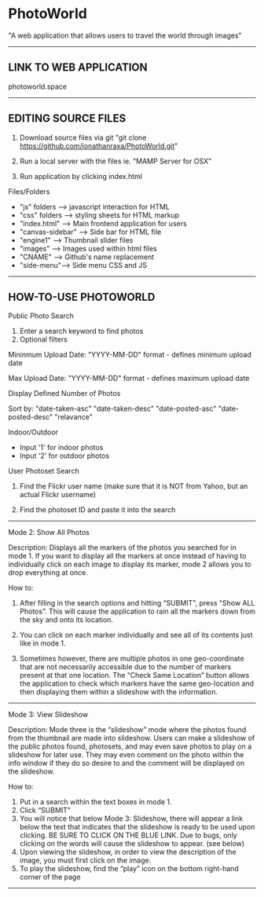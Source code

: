 # PhotoWorld
"A web application that allows users to travel the world through images"

------------------------------------------------------------------------------------
LINK TO WEB APPLICATION 
------------------------------------------------------------------------------------


photoworld.space


------------------------------------------------------------------------------------
EDITING SOURCE FILES
------------------------------------------------------------------------------------

1) Download source files via git
"git clone https://github.com/jonathanraxa/PhotoWorld.git"

2) Run a local server with the files
ie. "MAMP Server for OSX"

3) Run application by clicking index.html


Files/Folders
- "js" folders --> javascript interaction for HTML
- "css" folders --> styling sheets for HTML markup
- "index.html" --> Main frontend application for users
- "canvas-sidebar" --> Side bar for HTML file
- "engine1" --> Thumbnail slider files
- "images" --> Images used within html files
- "CNAME" --> Github's name replacement
- "side-menu"--> Side menu CSS and JS



------------------------------------------------------------------------------------
HOW-TO-USE PHOTOWORLD
------------------------------------------------------------------------------------

Public Photo Search

1) Enter a search keyword to find photos
2) Optional filters

Mininmum Upload Date: 
"YYYY-MM-DD" format - defines minimum upload date

Max Upload Date: 
"YYYY-MM-DD" format - defines maximum upload date

Display Defined Number of Photos

Sort by:
"date-taken-asc" 
"date-taken-desc" 
"date-posted-asc" 
"date-posted-desc"
"relavance"

Indoor/Outdoor 
- Input '1' for indoor photos
- Input '2' for outdoor photos


User Photoset Search

1) Find the Flickr user name (make sure that it is NOT from Yahoo, but an actual Flickr username)

2) Find the photoset ID and paste it into the search

------------------------------------------------------------------------------------

Mode 2: Show All Photos

Description: Displays all the markers of the photos you searched for in mode 1.
If you want to display all the markers at once instead of having to
individually click on each image to display its marker, mode
2 allows you to drop everything at once.

How to:
1) After filling in the search options and hitting “SUBMIT",
press "Show ALL Photos”. This will cause the application to
rain all the markers down from the sky and onto its location.

2) You can click on each marker individually and see
all of its contents just like in mode 1.

3) Sometimes however, there are multiple photos
in one geo-coordinate that are not necessarily
accessible due to the number of markers present at that one location.
The “Check Same Location” button allows the application to check which
markers have the same geo-location and then displaying them
within a slideshow with the information.

------------------------------------------------------------------------------------

Mode 3: View Slideshow

Description: Mode three is the “slideshow” mode where the photos found from the thumbnail
are made into slideshow. Users can make a slideshow of the public photos found,
photosets, and may even save photos to play on a slideshow for later use.
They may even comment on the photo within the info window if they do so desire
to and the comment will be displayed on the slideshow.

How to:
1) Put in a search within the text boxes in mode 1.
2) Click “SUBMIT"
3) You will notice that below Mode 3: Slideshow, there will appear a link below the text that indicates that the slideshow is ready to be used upon clicking. BE SURE TO CLICK ON THE BLUE LINK. Due to bugs, only clicking on the words will cause the slideshow to appear. (see below)
4) Upon viewing the slideshow, in order to view the description of the image, you must first click on the image.
5) To play the slideshow, find the “play” icon on the bottom right-hand corner of the page

------------------------------------------------------------------------------------


